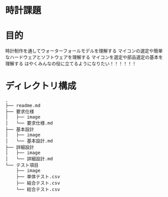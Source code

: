# 時計課題
# 目的
時計制作を通してウォーターフォールモデルを理解する
マイコンの選定や簡単なハードウェアとソフトウェアを理解する
マイコンを選定や部品選定の基本を理解する
はやくみんなの役に立てるようになりたい！！！！！！

# ディレクトリ構成
<pre>
.
├── readme.md 
├── 要求仕様
│   ├── image
│   └── 要求仕様.md
├── 基本設計
│   ├── image
│   └── 基本設計.md
├── 詳細設計
│   ├── image
│   └── 詳細設計.md
└── テスト項目
    ├── image
    ├── 単体テスト.csv
    ├── 結合テスト.csv
    └── 総合テスト.csv
</pre>